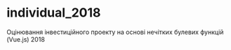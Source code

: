 # individual_2018
Оцінювання інвестиційного проекту на основі нечітких булевих  функцій (Vue.js)
2018
